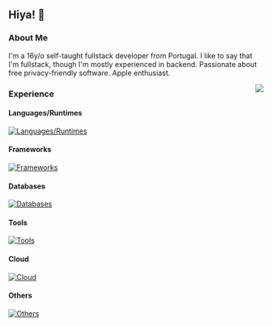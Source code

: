 ## Hiya! 👋

### About Me

I'm a 16y/o self-taught fullstack developer from Portugal. I like to say that I'm fullstack, though I'm mostly experienced in backend. Passionate about free privacy-friendly software. Apple enthusiast.

<a>
  <img src="https://lanyard-profile-readme.vercel.app/api/1026483526163517542?hideTimestamp=true&hideDiscrim=true&idleMessage=Just%20chillin'..." align="right" />
</a>

### Experience

#### Languages/Runtimes

[![Languages/Runtimes](https://skillicons.dev/icons?i=js,nodejs,ts,swift)](https://skillicons.dev)

#### Frameworks
[![Frameworks](https://skillicons.dev/icons?i=react,nextjs,astro,svelte,tailwindcss)](https://skillicons.dev)

#### Databases
[![Databases](https://skillicons.dev/icons?i=prisma)](https://skillicons.dev)

#### Tools
[![Tools](https://skillicons.dev/icons?i=vscode,idea,git,vim,neovim,bash,ghactions)](https://skillicons.dev)

#### Cloud
[![Cloud](https://skillicons.dev/icons?i=vercel,cloudflare,planetscale)](https://skillicons.dev)

#### Others
[![Others](https://skillicons.dev/icons?i=github,linux)](https://skillicons.dev)
